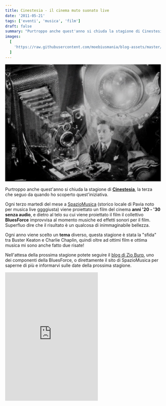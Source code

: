 ```yaml
---
title: Cinestesia - il cinema muto suonato live
date: '2011-05-21'
tags: ['eventi', 'musica', 'film']
draft: false
summary: "Purtroppo anche quest'anno si chiuda la stagione di Cinestesia, la terza che seguo da quando ho scoperto quest'iniziativa."
images:
  [
    'https://raw.githubusercontent.com/moebiusmania/blog-assets/master/images/2011/10580782_1510345499210909_9183605874042474376_o.jpg',
  ]
---
```


![Una scena del film](https://raw.githubusercontent.com/moebiusmania/blog-assets/master/images/2011/10580782_1510345499210909_9183605874042474376_o.jpg)

Purtroppo anche quest'anno si chiuda la stagione di **[Cinestesia](https://www.facebook.com/cinestesia.pavia)**, la terza che seguo da quando ho scoperto quest'iniziativa.

Ogni terzo martedì del mese a [SpazioMusica](http://www.spaziomusicapavia.it/) (storico locale di Pavia noto per musica live ggggiusta) viene proiettato un film del cinema **anni '20 - '30 senza audio**, e dietro al telo su cui viene proiettato il film il collettivo **BluesForce** improvvisa al momento musiche ed effetti sonori per il film. Superfluo dire che il risultato è un qualcosa di inimmaginabile bellezza.

Ogni anno viene scelto un **tema** diverso, questa stagione è stata la "sfida" tra Buster Keaton e Charlie Chaplin, quindi oltre ad ottimi film e ottima musica mi sono anche fatto due risate!

Nell'attesa della prossima stagione potete seguire il [blog di Zio Burp](http://www.zioburp.net/), uno dei componenti della BluesForce, o direttamente il sito di SpazioMusica per saperne di più e informarvi sulle date della prossima stagione.

<iframe loading="lazy" class="w-full" height="415" src="https://www.youtube.com/embed/JnOmGNCtAek" frameborder="0" allowfullscreen></iframe>
